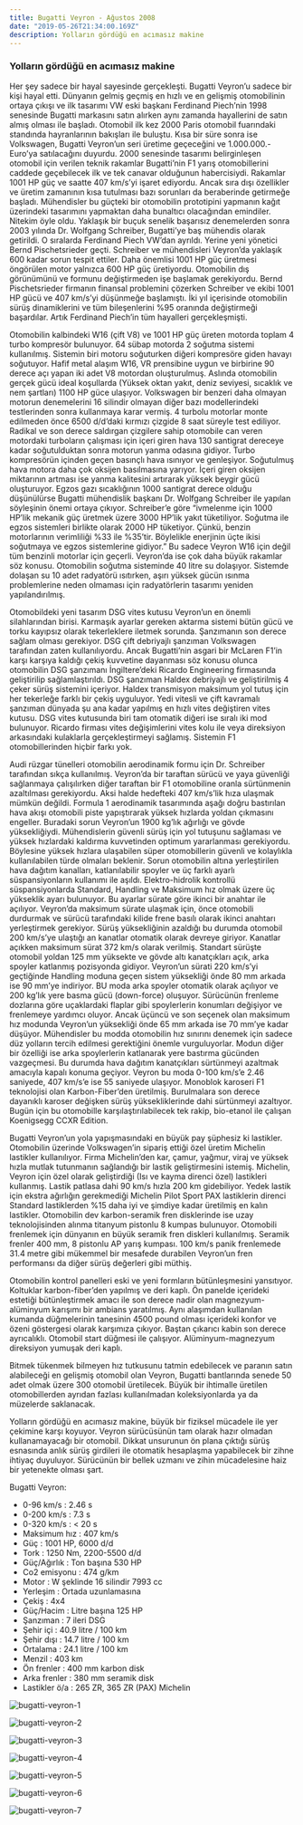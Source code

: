 ```yaml
---
title: Bugatti Veyron - Ağustos 2008
date: "2019-05-26T21:34:00.169Z"
description: Yolların gördüğü en acımasız makine
---
```


### Yolların gördüğü en acımasız makine

Her şey sadece bir hayal sayesinde gerçekleşti. Bugatti Veyron’u sadece bir kişi hayal etti. Dünyanın gelmiş geçmiş en hızlı ve en gelişmiş otomobilinin ortaya çıkışı ve ilk tasarımı VW eski başkanı Ferdinand Piech’nin 1998 senesinde Bugatti markasını satın alırken aynı zamanda hayallerini de satın almış olması ile başladı. Otomobil ilk kez 2000 Paris otomobil fuarındaki standında hayranlarının bakışları ile buluştu. Kısa bir süre sonra ise Volkswagen, Bugatti Veyron’un seri üretime geçeceğini ve 1.000.000.- Euro’ya satılacağını duyurdu. 2000 senesinde tasarımı belirginleşen otomobil için verilen teknik rakamlar Bugatti’nin F1 yarış otomobillerini caddede geçebilecek ilk ve tek canavar olduğunun habercisiydi. Rakamlar 1001 HP güç ve saatte 407 km/s’yi işaret ediyordu. Ancak sıra dışı özellikler ve üretim zamanının kısa tutulması bazı sorunları da beraberinde getirmeğe başladı. Mühendisler bu güçteki bir otomobilin prototipini yapmanın kağıt üzerindeki tasarımını yapmaktan daha bunaltıcı olacağından emindiler. Nitekim öyle oldu. Yaklaşık bir buçuk senelik başarısız denemelerden sonra 2003 yılında Dr. Wolfgang Schreiber, Bugatti’ye baş mühendis olarak getirildi. O sıralarda Ferdinand Piech VW’dan ayrıldı. Yerine yeni yönetici Bernd Pischetsrieder geçti. Schreiber ve mühendisleri Veyron’da yaklaşık 600 kadar sorun tespit ettiler. Daha önemlisi 1001 HP güç üretmesi öngörülen motor yalnızca 600 HP güç üretiyordu. Otomobilin dış görünümünü ve formunu değiştirmeden işe başlamak gerekiyordu. Bernd Pischetsrieder firmanın finansal problemini çözerken Schreiber ve ekibi 1001 HP gücü ve 407 km/s’yi düşünmeğe başlamıştı. İki yıl içerisinde otomobilin sürüş dinamiklerini ve tüm bileşenlerini %95 oranında değiştirmeği başardılar. Artık Ferdinand Piech’in tüm hayalleri gerçekleşmişti.

Otomobilin kalbindeki W16 (çift V8) ve 1001 HP güç üreten motorda toplam 4 turbo kompresör bulunuyor. 64 sübap motorda 2 soğutma sistemi kullanılmış. Sistemin biri motoru soğuturken diğeri kompresöre giden havayı soğutuyor. Hafif metal alaşım W16, VR prensibine uygun ve birbirine 90 derece açı yapan iki adet V8 motordan oluşturulmuş. Aslında otomobilin gerçek gücü ideal koşullarda (Yüksek oktan yakıt, deniz seviyesi, sıcaklık ve nem şartları) 1100 HP güce ulaşıyor. Volkswagen bir benzeri daha olmayan motorun denemelerini 16 silindir olmayan diğer bazı modellerindeki testlerinden sonra kullanmaya karar vermiş. 4 turbolu motorlar monte edilmeden önce 6500 d/d’daki kırmızı çizgide 8 saat süreyle test ediliyor. Radikal ve son derece saldırgan çizgilere sahip otomobile can veren motordaki turboların çalışması için içeri giren hava 130 santigrat dereceye kadar soğutulduktan sonra motorun yanma odasına gidiyor. Turbo kompresörün içinden geçen basınçlı hava ısınıyor ve genleşiyor. Soğutulmuş hava motora daha çok oksijen basılmasına yarıyor. İçeri giren oksijen miktarının artması ise yanma kalitesini artırarak yüksek beygir gücü oluşturuyor. Egzos gazı sıcaklığının 1000 santigrat derece olduğu düşünülürse Bugatti mühendislik başkanı Dr. Wolfgang Schreiber ile yapılan söyleşinin önemi ortaya çıkıyor. Schreiber’e göre “ivmelenme için 1000 HP’lik mekanik güç üretmek üzere 3000 HP’lik yakıt tüketiliyor. Soğutma ile egzos  sistemleri birlikte olarak 2000 HP tüketiyor. Çünkü, benzin motorlarının verimliliği %33 ile %35’tir. Böylelikle enerjinin üçte ikisi soğutmaya ve egzos sistemlerine gidiyor.” Bu sadece Veyron W16 için değil tüm benzinli motorlar için geçerli. Veyron’da ise çok daha büyük rakamlar söz konusu. Otomobilin soğutma sisteminde 40 litre su dolaşıyor. Sistemde dolaşan su 10 adet radyatörü ısıtırken, aşırı yüksek gücün ısınma problemlerine neden olmaması için radyatörlerin tasarımı yeniden yapılandırılmış. 

Otomobildeki yeni tasarım DSG vites kutusu Veyron’un en önemli silahlarından birisi. Karmaşık ayarlar gereken aktarma sistemi bütün gücü ve torku kayıpsız olarak tekerleklere iletmek sorunda. Şanzımanın son derece sağlam olması gerekiyor. DSG çift debriyajlı şanzıman Volkswagen tarafından zaten kullanılıyordu. Ancak Bugatti’nin asgari bir McLaren F1’in karşı karşıya kaldığı çekiş kuvvetine dayanması söz konusu olunca otomobilin DSG şanzımanı İngiltere’deki Ricardo Engineering firmasında geliştirilip sağlamlaştırıldı. DSG şanzıman Haldex debriyajlı ve geliştirilmiş 4 çeker sürüş sistemini içeriyor. Haldex transmisyon maksimum yol tutuş için her tekerleğe farklı bir çekiş uyguluyor. Yedi vitesli ve çift kavramalı şanzıman dünyada şu ana kadar yapılmış en hızlı vites değiştiren vites kutusu. DSG vites kutusunda biri tam otomatik diğeri ise sıralı iki mod bulunuyor. Ricardo firması vites değişimlerini vites kolu ile veya direksiyon arkasındaki kulaklarla gerçekleştirmeyi sağlamış. Sistemin F1 otomobillerinden hiçbir farkı yok.

Audi rüzgar tünelleri otomobilin aerodinamik formu için Dr. Schreiber tarafından sıkça kullanılmış. Veyron’da bir taraftan sürücü ve yaya güvenliği sağlanmaya çalışılırken diğer taraftan bir F1 otomobiline oranla sürtünmenin azaltılması gerekiyordu. Aksi halde hedefteki 407 km/s’lik hıza ulaşmak mümkün değildi. Formula 1 aerodinamik tasarımında aşağı doğru bastırılan hava akışı otomobili piste yapıştırarak yüksek hızlarda yoldan çıkmasını engeller. Buradaki sorun Veyron’un 1900 kg’lık ağırlığı ve gövde yüksekliğiydi. Mühendislerin güvenli sürüş için yol tutuşunu sağlaması ve yüksek hızlardaki kaldırma kuvvetinden optimum yararlanması gerekiyordu. Böylesine yüksek hızlara ulaşabilen süper otomobillerin güvenli ve kolaylıkla kullanılabilen türde olmaları beklenir. Sorun otomobilin altına yerleştirilen hava dağıtım kanalları, katlanılabilir spoyler ve üç farklı ayarlı süspansiyonların kullanımı ile aşıldı. Elektro-hidrolik kontrollü süspansiyonlarda Standard, Handling ve Maksimum hız olmak üzere üç yükseklik ayarı bulunuyor. Bu ayarlar sürate göre ikinci bir anahtar ile açılıyor. Veyron’da maksimum sürate ulaşmak için,  önce otomobili durdurmak ve sürücü tarafındaki kilide frene basılı olarak ikinci anahtarı yerleştirmek gerekiyor. Sürüş yüksekliğinin azaldığı bu durumda otomobil 200 km/s’ye ulaştığı an kanatlar otomatik olarak devreye giriyor. Kanatlar açıkken maksimum sürat 372 km/s olarak verilmiş. Standart sürüşte otomobil yoldan 125 mm yüksekte ve gövde altı kanatçıkları açık, arka spoyler katlanmış pozisyonda gidiyor. Veyron’un sürati 220 km/s’yi geçtiğinde Handling  moduna geçen sistem yüksekliği önde 80 mm arkada ise 90 mm’ye indiriyor. BU moda arka spoyler otomatik olarak açılıyor ve 200 kg’lık yere basma gücü (down-force) oluşuyor. Sürücünün frenleme dozlarına göre uçaklardaki flaplar gibi spoylerlerin konumları değişiyor ve frenlemeye yardımcı oluyor. Ancak üçüncü ve son seçenek olan maksimum hız modunda Veyron’un yüksekliği önde 65 mm arkada ise 70 mm’ye kadar düşüyor. Mühendisler bu modda otomobilin hız sınırını denemek için sadece düz yolların tercih edilmesi gerektiğini önemle vurguluyorlar. Modun diğer bir özelliği ise arka spoylerlerin katlanarak yere bastırma gücünden vazgeçmesi. Bu durumda hava dağıtım kanatçıkları sürtünmeyi azaltmak amacıyla kapalı konuma geçiyor. Veyron bu moda 0-100 km/s’e 2.46 saniyede, 407 km/s’e ise 55 saniyede ulaşıyor. Monoblok karoseri F1 teknolojisi olan Karbon-Fiber’den üretilmiş. Burulmalara son derece dayanıklı karoser değişken sürüş yüksekliklerinde dahi sürtünmeyi azaltıyor.  Bugün için bu otomobille karşılaştırılabilecek tek rakip, bio-etanol ile çalışan Koenigsegg CCXR Edition. 

Bugatti Veyron’un yola yapışmasındaki en büyük pay şüphesiz ki lastikler. Otomobilin üzerinde Volkswagen’in sipariş ettiği özel üretim Michelin lastikler kullanılıyor. Firma Michelin’den kar,  çamur, yağmur, viraj ve yüksek hızla mutlak tutunmanın sağlandığı bir lastik geliştirmesini istemiş. Michelin, Veyron için özel olarak geliştirdiği (Isı ve kayma direnci özel) lastikleri kullanmış. Lastik patlasa dahi 90 km/s hızla 200 km gidebiliyor. Yedek lastik için ekstra ağırlığın gerekmediği Michelin Pilot Sport PAX lastiklerin direnci Standard lastiklerden %15 daha iyi ve şimdiye kadar üretilmiş en kalın lastikler. Otomobilin dev karbon-seramik fren disklerinde ise uzay teknolojisinden alınma titanyum pistonlu 8 kumpas bulunuyor. Otomobili frenlemek için dünyanın en büyük seramik fren diskleri kullanılmış. Seramik frenler 400 mm, 8 pistonlu AP yarış kumpası. 100 km/s panik frenlemede 31.4 metre gibi mükemmel bir mesafede durabilen Veyron’un fren performansı da diğer sürüş değerleri gibi müthiş.

Otomobilin kontrol panelleri eski ve yeni formların bütünleşmesini yansıtıyor. Koltuklar karbon-fiber’den yapılmış ve deri kaplı. Ön panelde içerideki estetiği bütünleştirmek amacı ile son derece nadir olan magnezyum-alüminyum karışımı bir ambians yaratılmış. Aynı alaşımdan kullanılan kumanda düğmelerinin tanesinin 4500 pound olması içerideki konfor ve özeni göstergesi olarak karşımıza çıkıyor. Baştan çıkarıcı kabin son derece ayrıcalıklı. Otomobil start düğmesi ile çalışıyor. Alüminyum-magnezyum direksiyon yumuşak deri kaplı.

Bitmek tükenmek bilmeyen hız tutkusunu tatmin edebilecek ve paranın satın alabileceği en gelişmiş otomobil olan Veyron, Bugatti bantlarında senede 50 adet olmak üzere 300 otomobil üretilecek. Büyük bir ihtimalle üretilen otomobillerden ayrıdan fazlası kullanılmadan koleksiyonlarda ya da müzelerde saklanacak. 

Yolların gördüğü en acımasız makine, büyük bir fiziksel mücadele ile yer çekimine karşı koyuyor. Veyron sürücüsünün tam olarak hazır olmadan kullanamayacağı bir otomobil. Dikkat unsurunun ön plana çıktığı sürüş esnasında anlık sürüş girdileri ile otomatik hesaplaşma yapabilecek bir zihne ihtiyaç duyuluyor. Sürücünün bir bellek uzmanı ve zihin mücadelesine haiz bir yetenekte olması şart.

Bugatti Veyron:

* 0-96 km/s		: 2.46 s
* 0-200 km/s		: 7.3 s
* 0-320 km/s		: < 20 s
* Maksimum hız	: 407 km/s
* Güç			: 1001 HP, 6000 d/d
* Tork			: 1250 Nm, 2200-5500 d/d
* Güç/Ağırlık		: Ton başına 530 HP
* Co2 emisyonu		: 474 g/km
* Motor			: W şeklinde 16 silindir 7993 cc
* Yerleşim		: Ortada uzunlamasına
* Çekiş			: 4x4
* Güç/Hacim		: Litre başına 125 HP
* Şanzıman		: 7 ileri DSG
* Şehir içi		: 40.9 litre / 100 km
* Şehir dışı		: 14.7 litre / 100 km
* Ortalama		: 24.1 litre / 100 km
* Menzil			: 403 km
* Ön frenler		: 400 mm karbon disk
* Arka frenler		: 380 mm seramik disk
* Lastikler ö/a		: 265 ZR, 365 ZR (PAX) Michelin

![bugatti-veyron-1](./bugatti-veyron-1.jpg)

![bugatti-veyron-2](./bugatti-veyron-2.jpg)

![bugatti-veyron-3](./bugatti-veyron-3.jpg)

![bugatti-veyron-4](./bugatti-veyron-4.jpg)

![bugatti-veyron-5](./bugatti-veyron-5.jpg)

![bugatti-veyron-6](./bugatti-veyron-6.jpg)

![bugatti-veyron-7](./bugatti-veyron-7.jpg)